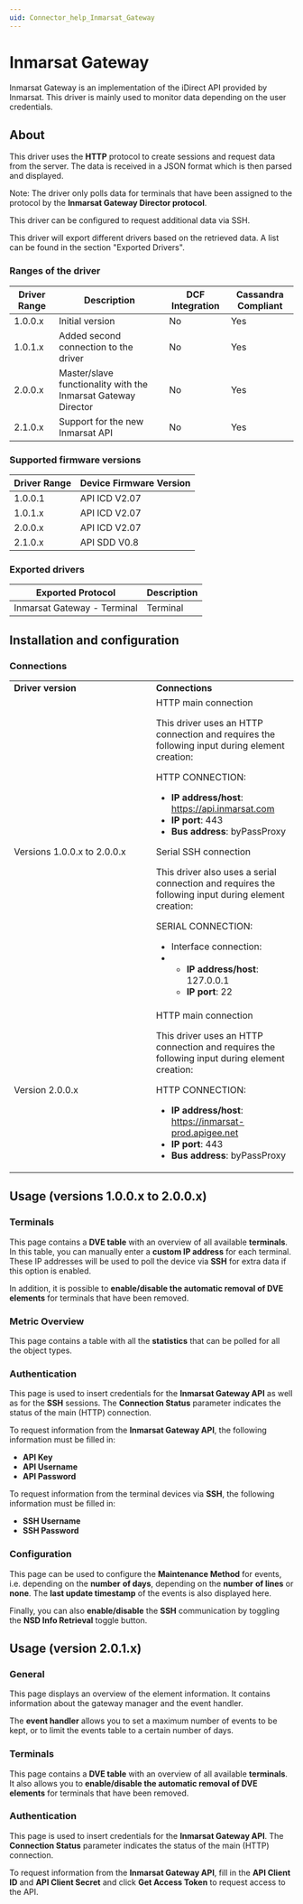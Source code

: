```yaml
---
uid: Connector_help_Inmarsat_Gateway
---
```


# Inmarsat Gateway

Inmarsat Gateway is an implementation of the iDirect API provided by Inmarsat. This driver is mainly used to monitor data depending on the user credentials.

## About

This driver uses the **HTTP** protocol to create sessions and request data from the server. The data is received in a JSON format which is then parsed and displayed.

Note: The driver only polls data for terminals that have been assigned to the protocol by the **Inmarsat Gateway Director protocol**.

This driver can be configured to request additional data via SSH.

This driver will export different drivers based on the retrieved data. A list can be found in the section "Exported Drivers".

### Ranges of the driver

| **Driver Range** | **Description**                                               | **DCF Integration** | **Cassandra Compliant** |
|------------------|---------------------------------------------------------------|---------------------|-------------------------|
| 1.0.0.x          | Initial version                                               | No                  | Yes                     |
| 1.0.1.x          | Added second connection to the driver                         | No                  | Yes                     |
| 2.0.0.x          | Master/slave functionality with the Inmarsat Gateway Director | No                  | Yes                     |
| 2.1.0.x          | Support for the new Inmarsat API                              | No                  | Yes                     |

### Supported firmware versions

| **Driver Range** | **Device Firmware Version** |
|------------------|-----------------------------|
| 1.0.0.1          | API ICD V2.07               |
| 1.0.1.x          | API ICD V2.07               |
| 2.0.0.x          | API ICD V2.07               |
| 2.1.0.x          | API SDD V0.8                |

### Exported drivers

| **Exported Protocol**       | **Description** |
|-----------------------------|-----------------|
| Inmarsat Gateway - Terminal | Terminal        |

## Installation and configuration

### Connections

<table>
<colgroup>
<col style="width: 50%" />
<col style="width: 50%" />
</colgroup>
<tbody>
<tr class="odd">
<td><strong>Driver version</strong></td>
<td><strong>Connections</strong></td>
</tr>
<tr class="even">
<td>Versions 1.0.0.x to 2.0.0.x</td>
<td>HTTP main connection
<p>This driver uses an HTTP connection and requires the following input during element creation:</p>
<p>HTTP CONNECTION:</p>
<ul>
<li><strong>IP address/host</strong>: <a href="https://api.inmarsat.com/">https://api.inmarsat.com</a></li>
<li><strong>IP port</strong>: 443</li>
<li><strong>Bus address</strong>: byPassProxy</li>
</ul>
Serial SSH connection
<p>This driver also uses a serial connection and requires the following input during element creation:</p>
<p>SERIAL CONNECTION:</p>
<ul>
<li>Interface connection:</li>
<li><ul>
<li><strong>IP address/host</strong>: 127.0.0.1</li>
<li><strong>IP port</strong>: 22</li>
</ul></li>
</ul></td>
</tr>
<tr class="odd">
<td>Version 2.0.0.x</td>
<td>HTTP main connection
<p>This driver uses an HTTP connection and requires the following input during element creation:</p>
<p>HTTP CONNECTION:</p>
<ul>
<li><strong>IP address/host</strong>: <a href="https://inmarsat-prod.apigee.net/">https://inmarsat-prod.apigee.net</a></li>
<li><strong>IP port</strong>: 443</li>
<li><strong>Bus address</strong>: byPassProxy</li>
</ul></td>
</tr>
</tbody>
</table>

## Usage (versions 1.0.0.x to 2.0.0.x)

### Terminals

This page contains a **DVE table** with an overview of all available **terminals**. In this table, you can manually enter a **custom IP address** for each terminal. These IP addresses will be used to poll the device via **SSH** for extra data if this option is enabled.

In addition, it is possible to **enable/disable the automatic removal of DVE elements** for terminals that have been removed.

### Metric Overview

This page contains a table with all the **statistics** that can be polled for all the object types.

### Authentication

This page is used to insert credentials for the **Inmarsat Gateway API** as well as for the **SSH** sessions. The **Connection Status** parameter indicates the status of the main (HTTP) connection.

To request information from the **Inmarsat Gateway API**, the following information must be filled in:

- **API Key**
- **API Username**
- **API Password**

To request information from the terminal devices via **SSH**, the following information must be filled in:

- **SSH Username**
- **SSH Password**

### Configuration

This page can be used to configure the **Maintenance Method** for events, i.e. depending on the **number** **of days**, depending on the **number** **of lines** or **none**. The **last update timestamp** of the events is also displayed here.

Finally, you can also **enable/disable** the **SSH** communication by toggling the **NSD Info Retrieval** toggle button.

## Usage (version 2.0.1.x)

### General

This page displays an overview of the element information. It contains information about the gateway manager and the event handler.

The **event handler** allows you to set a maximum number of events to be kept, or to limit the events table to a certain number of days.

### Terminals

This page contains a **DVE table** with an overview of all available **terminals**. It also allows you to **enable/disable the automatic removal of DVE elements** for terminals that have been removed.

### Authentication

This page is used to insert credentials for the **Inmarsat Gateway API**. The **Connection Status** parameter indicates the status of the main (HTTP) connection.

To request information from the **Inmarsat Gateway API**, fill in the **API Client ID** and **API Client Secret** and click **Get Access Token** to request access to the API.
